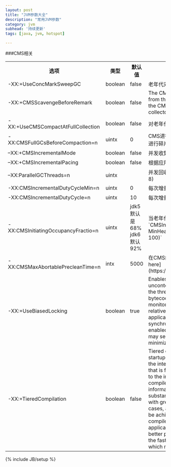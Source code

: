 ```yaml
---
layout: post
title: "JVM参数大全"
description: "常用JVM参数"
category: jvm
subhead: '持续更新'
tags: [java, jvm, hotspot]

---
```


###CMS相关
<table class="table table-bordered table-striped table-condensed">
   <tr>
      <th>选项</th>
      <th>类型</th>
      <th>默认值</th>
      <th>备注</th>
   </tr>
   <tr>
      <td>-XX:+UseConcMarkSweepGC</td>
      <td>boolean</td>
      <td>false</td>
      <td>老年代采用CMS收集器收集</td>
   </tr>
   <tr>
      <td>-XX:+CMSScavengeBeforeRemark</td>
      <td>boolean</td>
      <td>false</td>
      <td>The CMSScavengeBeforeRemark forces scavenge invocation from the CMS-remark phase (from within the VM thread as the CMS-remark operation is executed in the foreground collector).</td>
   </tr>
   <tr>
      <td>-XX:+UseCMSCompactAtFullCollection</td>
      <td>boolean</td>
      <td>false</td>
      <td>对老年代进行压缩，可以消除碎片，但是可能会带来性能消耗</td>
   </tr>
   <tr>
      <td>-XX:CMSFullGCsBeforeCompaction=n</td>
      <td>uintx</td>
      <td>0</td>
      <td>CMS进行n次full gc后进行一次压缩。如果n=0,每次full gc后都会进行碎片压缩。如果n=0,每次full gc后都会进行碎片压缩</td>
   </tr>
   <tr>
      <td>–XX:+CMSIncrementalMode</td>
      <td>boolean</td>
      <td>false</td>
      <td>并发收集递增进行，周期性把cpu资源让给正在运行的应用</td>
   </tr>
   <tr>
      <td>–XX:+CMSIncrementalPacing</td>
      <td>boolean</td>
      <td>false</td>
      <td>根据应用程序的行为自动调整每次执行的垃圾回收任务的数量</td>
   </tr>
   <tr>
      <td>–XX:ParallelGCThreads=n</td>
      <td>uintx</td>
      <td></td>
      <td>并发回收线程数量：(ncpus &lt;= 8) ? ncpus : 3 + ((ncpus * 5) / 8)</td>
   </tr>
   <tr>
      <td>-XX:CMSIncrementalDutyCycleMin=n</td>
      <td>uintx</td>
      <td>0</td>
      <td>每次增量回收垃圾的占总垃圾回收任务的最小比例</td>
   </tr>
   <tr>
      <td>-XX:CMSIncrementalDutyCycle=n</td>
      <td>uintx</td>
      <td>10</td>
      <td>每次增量回收垃圾的占总垃圾回收任务的比例</td>
   </tr>
   <tr>
      <td>-XX:CMSInitiatingOccupancyFractio=n</td>
      <td>uintx</td>
      <td>jdk5 默认是68% jdk6默认92%</td>
      <td>当老年代内存使用达到n%,开始回收。`CMSInitiatingOccupancyFraction = (100 - MinHeapFreeRatio) + (CMSTriggerRatio * MinHeapFreeRatio / 100)`</td>
   </tr>
   <tr>
      <td>-XX:CMSMaxAbortablePrecleanTime=n</td>
      <td>intx</td>
      <td>5000</td>
      <td>在CMS的preclean阶段开始前，等待minor gc的最大时间。[see here](https://blogs.oracle.com/jonthecollector/entry/did_you_know) </td>
   </tr>
     <tr>
      <td>-XX:+UseBiasedLocking </td>
      <td>boolean</td>
      <td>true</td>
      <td>Enables a technique for improving the performance of uncontended synchronization. An object is "biased" toward the thread which first acquires its monitor via a `monitorenter` bytecode or synchronized method invocation; subsequent monitor-related operations performed by that thread are relatively much faster on multiprocessor machines. Some applications with significant amounts of uncontended synchronization may attain significant speedups with this flag enabled; some applications with certain patterns of locking may see slowdowns, though attempts have been made to minimize the negative impact.</td>
   </tr>
   <tr>
      <td>-XX:+TieredCompilation</td>
      <td>boolean</td>
      <td>false</td>
      <td>
      Tiered compilation, introduced in Java SE 7, brings client startup speeds to the server VM. Normally, a server VM uses the interpreter to collect profiling information about methods that is fed into the compiler. In the tiered scheme, in addition to the interpreter, the client compiler is used to generate compiled versions of methods that collect profiling information about themselves. Since the compiled code is substantially faster than the interpreter, the program executes with greater performance during the profiling phase. In many cases, a startup that is even faster than with the client VM can be achieved because the final code produced by the server compiler may be already available during the early stages of application initialization. The tiered scheme can also achieve better peak performance than a regular server VM because the faster profiling phase allows a longer period of profiling, which may yield better optimization.
      </td>
   </tr>
</table>


{% include JB/setup %}
